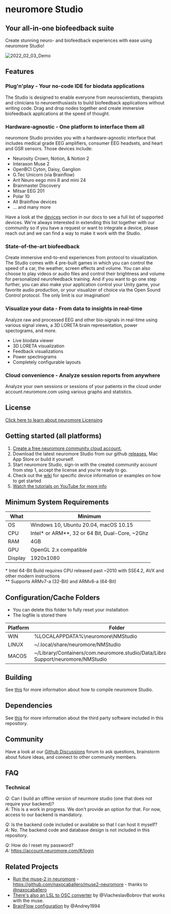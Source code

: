# neuromore Studio

## Your all-in-one biofeedback suite

Create stunning neuro- and biofeedback experiences with ease using neuromore Studio!

![2022_02_03_Demo](https://user-images.githubusercontent.com/10089188/152370510-9eb30fc5-eb27-4696-9dc0-1ae25acb3586.gif)

## Features 

### Plug'n'play - Your no-code IDE for biodata applications

The Studio is designed to enable everyone from neuroscientists, therapists and clinicians to neuroenthusiasts to build biofeedback applications without writing code. Drag and drop nodes together and create immersive biofeedback applications at the speed of thought.

### Hardware-agnostic - One platform to interface them all

neuromore Studio provides you with a hardware-agnostic interface that includes medical grade EEG amplifiers, consumer EEG headsets, and heart and GSR sensors. 
Those devices include: 
- Neurosity Crown, Notion, & Notion 2
- Interaxon Muse 2
- OpenBCI Cyton, Daisy, Ganglion
- G.Tec Unicorn (via Brainflow)
- Ant Neuro eego mini 8 and mini 24
- Brainmaster Discovery
- Mitsar	EEG 201
- Polar 10
- All Brainflow devices
- ... and many more

Have a look at the [devices](https://doc.neuromore.com/?cat=0&page=3) section in our docs to see a full list of supported devices. 
We're always interested in extending this list together with our community so if you have a request or want to integrate a device, please reach out and we can find a way to make it work with the Studio.

### State-of-the-art biofeedback

Create immersive end-to-end experiences from protocol to visualization. The Studio comes with 4 pre-built games in which you can control the speed of a car, the weather, screen effects and volume. You can also choose to play videos or audio files and control their brightness and volume for personalized neurofeedback training. 
And if you want to go one step further, you can also make your application control your Unity game, your favorite audio production, or your visualizer of choice via the Open Sound Control protocol. The only limit is our imagination!

### Visualize your data - From data to insights in real-time

Analyze raw and processed EEG and other bio-signals in real-time using various signal views, a 3D LORETA brain representation, power spectograms, and more.

- Live biodata viewer
- 3D LORETA visualization
- Feedback visualizations
- Power spectrograms
- Completely configurable layouts

### Cloud convenience - Analyze session reports from anywhere

Analyze your own sessions or sessions of your patients in the cloud under account.neuromore.com using various graphs and statistics.

## License

[Click here to learn about neuromore Licensing](https://github.com/neuromore/studio/blob/master/neuromore-licensing-info.md)

## Getting started (all platforms)

1. [Create a free neuromore community cloud account.](https://account.neuromore.com/#/purchase?state=start&productId=community)
2. Download the latest neuromore Studio from our github [releases](https://github.com/neuromore/studio/releases), Mac App Store or build it yourself.
3. Start neuromore Studio, sign-in with the created community account from step 1, accept the license and you're ready to go.
4. Check out the [wiki](https://github.com/neuromore/studio/wiki) for specific device information or examples on how to get started 
5. [Watch the tutorials on YouTube for more info](https://www.youtube.com/channel/UCAOU6SsvwCwC30hJaFLhWgw)

## Minimum System Requirements

| What     | Minimum                                               |
| -------- | ----------------------------------------------------- |
| OS       | Windows 10, Ubuntu 20.04, macOS 10.15                 |
| CPU      | Intel* or ARM**, 32 or 64 Bit, Dual-Core, ~2Ghz         |
| RAM      | 4GB                                                   |
| GPU      | OpenGL 2.x compatible                                 |
| Display  | 1920x1080                                             |

\* Intel 64-Bit Build requires CPU released past ~2010 with SSE4.2, AVX and other modern instructions</br>
\** Supports ARMv7-a (32-Bit) and ARMv8-a (64-Bit)

## Configuration/Cache Folders

* You can delete this folder to fully reset your installation
* The logfile is stored there

| Platform | Folder                                           |
| -------- | ------------------------------------------------ |
| WIN      | %LOCALAPPDATA%\neuromore\NMStudio                |
| LINUX    | ~/.local/share/neuromore/NMStudio                |
| MACOS    | ~/Library/Containers/com.neuromore.studio/Data/Library/Application Support/neuromore/NMStudio |

## Building

See [this](https://github.com/neuromore/studio/blob/master/BUILDING.md) for more information about how to compile neuromore Studio.

## Dependencies

See [this](https://github.com/neuromore/studio/blob/master/deps/README.md) for more information about the third party software included in this repository.

## Community 

Have a look at our [Github Discussions](https://github.com/neuromore/studio/discussions) forum to ask questions, brainstorm about future ideas, and connect to other community members.


## FAQ

### Technical

_Q:_ Can I build an offline version of neurmore studio (one that does not require your backend)?</br>
_A_: This is a work in progress. We don't provide an option for that. For now, access to our backend is mandatory.

_Q:_ Is the backend code included or available so that I can host it myself?</br>
_A_: No. The backend code and database design is not included in this repository.

_Q:_ How do I reset my password?</br>
_A:_ https://account.neuromore.com/#/login

## Related Projects

- [Run the muse-2 in neuromore](https://github.com/naxocaballero/muse2-neuromore) - https://github.com/naxocaballero/muse2-neuromore - thanks to [@naxocaballero](https://github.com/naxocaballero)
- [There's also an LSL to OSC converter](https://github.com/ViacheslavBobrov/Muse_Neuromore) by @ViacheslavBobrov that works with the muse.
- [BrainFlow configuration](https://github.com/brainflow-dev/brainflow/blob/master/docs/SupportedBoards.rst) by @Andrey1994
